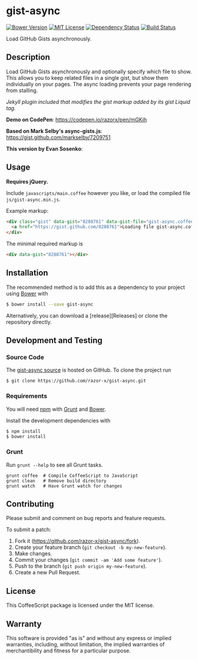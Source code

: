 # gist-async

[![Bower Version](https://img.shields.io/bower/v/gist-async.svg)](http://bower.io/search/?q=gist-async)
[![MIT License](https://img.shields.io/github/license/razor-x/gist-async.svg)](./LICENSE.txt)
[![Dependency Status](https://img.shields.io/gemnasium/razor-x/gist-async.svg)](https://gemnasium.com/razor-x/gist-async)
[![Build Status](https://img.shields.io/travis/razor-x/gist-async.svg)](https://travis-ci.org/razor-x/gist-async)

Load GitHub Gists asynchronously.

## Description

Load GitHub Gists asynchronously and optionally specify which file to show.
This allows you to keep related files in a single gist,
but show them individually on your pages.
The async loading prevents your page rendering from stalling.

_Jekyll plugin included that modifies the gist markup added by its gist Liquid tag._

**Demo on CodePen**:
https://codepen.io/razorx/pen/mGKih

**Based on Mark Selby's async-gists.js**:
https://gist.github.com/markselby/7209751

**This version by Evan Sosenko**:

## Usage

**Requires jQuery.**

Include `javascripts/main.coffee` however you like,
or load the compiled file `js/gist-async.min.js`.

Example markup:

```html
<div class="gist" data-gist="8288761" data-gist-file="gist-async.coffee">
  <a href="https://gist.github.com/8288761">Loading file gist-async.coffee from 8288761</a>
</div>
```

The minimal required markup is

```html
<div data-gist="8288761"></div>
```

## Installation

The recommended method is to add this as a dependency
to your project using [Bower] with

```bash
$ bower install --save gist-async
```

Alternatively, you can download a [release][Releases]
or clone the repository directly.

## Development and Testing

### Source Code

The [gist-async source](https://github.com/razor-x/gist-async)
is hosted on GitHub.
To clone the project run

```bash
$ git clone https://github.com/razor-x/gist-async.git
```

### Requirements

You will need [npm] with [Grunt] and [Bower].

Install the development dependencies with

```bash
$ npm install
$ bower install
```

### Grunt

Run `grunt --help` to see all Grunt tasks.

```
grunt coffee  # Compile CoffeeScript to JavaScript
grunt clean   # Remove build directory
grunt watch   # Have Grunt watch for changes
```

[Bower]: http://bower.io/
[Grunt]: http://gruntjs.com/
[npm]: https://www.npmjs.com/

## Contributing

Please submit and comment on bug reports and feature requests.

To submit a patch:

1. Fork it (https://github.com/razor-x/gist-async/fork).
2. Create your feature branch (`git checkout -b my-new-feature`).
3. Make changes.
4. Commit your changes (`git commit -am 'Add some feature'`).
5. Push to the branch (`git push origin my-new-feature`).
6. Create a new Pull Request.

## License

This CoffeeScript package is licensed under the MIT license.

## Warranty

This software is provided "as is" and without any express or
implied warranties, including, without limitation, the implied
warranties of merchantibility and fitness for a particular
purpose.
